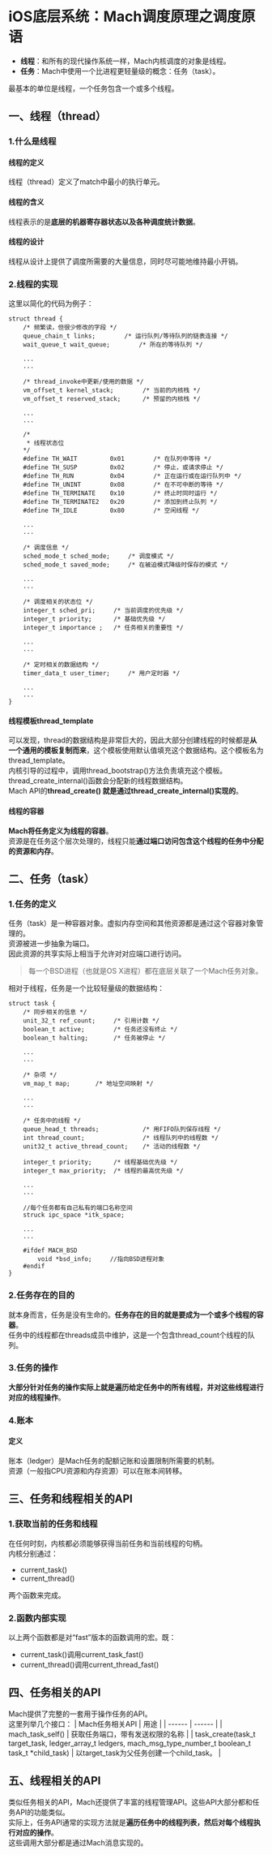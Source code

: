 # iOS底层系统：Mach调度原理之调度原语

- **线程**：和所有的现代操作系统一样，Mach内核调度的对象是线程。  
- **任务**：Mach中使用一个比进程更轻量级的概念：任务（task）。
  
最基本的单位是线程，一个任务包含一个或多个线程。

## 一、线程（thread）

### 1.什么是线程

#### 线程的定义
线程（thread）定义了match中最小的执行单元。  
#### 线程的含义
线程表示的是**底层的机器寄存器状态以及各种调度统计数据**。
#### 线程的设计
线程从设计上提供了调度所需要的大量信息，同时尽可能地维持最小开销。

### 2.线程的实现

这里以简化的代码为例子：
```
struct thread {
    /* 频繁读，但很少修改的字段 */
    queue_chain_t links;        /* 运行队列/等待队列的链表连接 */
    wait_queue_t wait_queue;        /* 所在的等待队列 */
    
    ...
    ...
    
    /* thread_invoke中更新/使用的数据 */
    vm_offset_t kernel_stack;        /* 当前的内核栈 */
    vm_offset_t reserved_stack;      /* 预留的内核栈 */
    
    ...
    ...
    
    /*
     * 线程状态位
    */
    #define TH_WAIT         0x01        /* 在队列中等待 */
    #define TH_SUSP         0x02        /* 停止，或请求停止 */
    #define TH_RUN          0x04        /* 正在运行或在运行队列中 */
    #define TH_UNINT        0x08        /* 在不可中断的等待 */
    #define TH_TERMINATE    0x10        /* 终止时同时运行 */
    #define TH_TERMINATE2   0x20        /* 添加到终止队列 */
    #define TH_IDLE         0x80        /* 空闲线程 */
    
    ...
    ...
    
    /* 调度信息 */
    sched_mode_t sched_mode;     /* 调度模式 */
    sched_mode_t saved_mode;     /* 在被迫模式降级时保存的模式 */
    
    ...
    ...
    
    /* 调度相关的状态位 */
    integer_t sched_pri;     /* 当前调度的优先级 */
    integer_t priority;      /* 基础优先级 */
    integer_t importance ;   /* 任务相关的重要性 */
    
    ...
    ...
    
    /* 定时相关的数据结构 */
    timer_data_t user_timer;     /* 用户定时器 */
    
    ...
    ...
}
```

#### 线程模板thread_template

可以发现，thread的数据结构是非常巨大的，因此大部分创建线程的时候都是**从一个通用的模板复制而来**，这个模板使用默认值填充这个数据结构。这个模板名为thread_template。  
内核引导的过程中，调用thread_bootstrap()方法负责填充这个模板。  
thread_create_internal()函数会分配新的线程数据结构。  
Mach API的**thread_create() 就是通过thread_create_internal()实现的**。

#### 线程的容器

**Mach将任务定义为线程的容器**。  
资源是在任务这个层次处理的，线程只能**通过端口访问包含这个线程的任务中分配的资源和内存**。

## 二、任务（task）

### 1.任务的定义
任务（task）是一种容器对象。虚拟内存空间和其他资源都是通过这个容器对象管理的。  
资源被进一步抽象为端口。  
因此资源的共享实际上相当于允许对对应端口进行访问。
> 每一个BSD进程（也就是OS X进程）都在底层关联了一个Mach任务对象。

相对于线程，任务是一个比较轻量级的数据结构：
```
struct task {
    /* 同步相关的信息 */
    unit_32_t ref_count;     /* 引用计数 */
    boolean_t active;        /* 任务还没有终止 */
    boolean_t halting;       /* 任务被停止 */
    
    ...
    ...
    
    /* 杂项 */
    vm_map_t map;       /* 地址空间映射 */
    
    ...
    ...
    
    /* 任务中的线程 */
    queue_head_t threads;            /* 用FIFO队列保存线程 */
    int thread_count;                /* 线程队列中的线程数 */
    unit32_t active_thread_count;    /* 活动的线程数 */
    
    integer_t priority;      /* 线程基础优先级 */
    integer_t max_priority;  /* 线程的最高优先级 */
    
    ...
    ...
    
    //每个任务都有自己私有的端口名称空间
    struck ipc_space *itk_space;
    
    ...
    ...
    
    #ifdef MACH_BSD
        void *bsd_info;     //指向BSD进程对象
    #endif
}
```
### 2.任务存在的目的

就本身而言，任务是没有生命的。**任务存在的目的就是要成为一个或多个线程的容器**。  
任务中的线程都在threads成员中维护，这是一个包含thread_count个线程的队列。

### 3.任务的操作

**大部分针对任务的操作实际上就是遍历给定任务中的所有线程，并对这些线程进行对应的线程操作**。

### 4.账本

#### 定义

账本（ledger）是Mach任务的配额记账和设置限制所需要的机制。  
资源（一般指CPU资源和内存资源）可以在账本间转移。

## 三、任务和线程相关的API

### 1.获取当前的任务和线程

在任何时刻，内核都必须能够获得当前任务和当前线程的句柄。  
内核分别通过：
- current_task()
- current_thread()
  
两个函数来完成。

### 2.函数内部实现

以上两个函数都是对“fast”版本的函数调用的宏。既：  
- current_task()调用current_task_fast()
- current_thread()调用current_thread_fast()

## 四、任务相关的API

Mach提供了完整的一套用于操作任务的API。  
这里列举几个接口：
| Mach任务相关API | 用途 |
| ------ | ------ |
| mach_task_self() | 获取任务端口，带有发送权限的名称 |
| task_create(task_t target_task, ledger_array_t ledgers, mach_msg_type_number_t boolean_t task_t *child_task) | 以target_task为父任务创建一个child_task。 |

## 五、线程相关的API

类似任务相关的API，Mach还提供了丰富的线程管理API。这些API大部分都和任务API的功能类似。  
实际上，任务API通常的实现方法就是**遍历任务中的线程列表，然后对每个线程执行对应的操作**。  
这些调用大部分都是通过Mach消息实现的。
